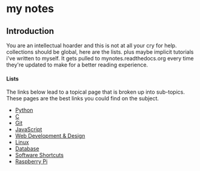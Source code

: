 my notes
=====

## Introduction

You are an intellectual hoarder and this is not at all your cry for help. collections should be global, here are the lists.  plus maybe implicit tutorials i've written to myself.  It gets pulled to mynotes.readthedocs.org every time they're updated to make for a better reading experience. 

#### Lists

The links below lead to a topical page that is broken up into sub-topics.  These pages are the best links you could find on the subject.

+ [Python](http://mynotes.readthedocs.org/en/latest/python/python_list/)
+ [C](http://mynotes.readthedocs.org/en/latest/C/c_list)
+ [Git](http://mynotes.readthedocs.org/en/latest/git/git_notes/)
+ [JavaScript]()
+ [Web Development & Design](http://mynotes.readthedocs.org/en/latest/web_development/web_development_list/)
+ [Linux](http://mynotes.readthedocs.org/en/latest/Linux/Linux_list/)
+ [Database ](http://mynotes.readthedocs.org/en/latest/SQL/Database_list/)
+ [Software Shortcuts]()
+ [Raspberry Pi]()

